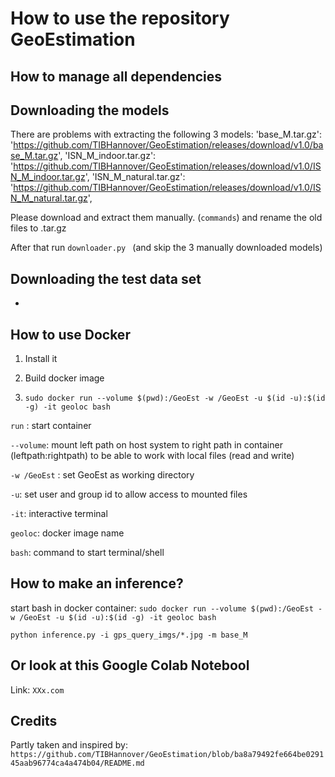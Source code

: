 # How to use the repository GeoEstimation


## How to manage all dependencies




## Downloading the models

There are problems with extracting the following 3 models: 
'base_M.tar.gz':
    'https://github.com/TIBHannover/GeoEstimation/releases/download/v1.0/base_M.tar.gz',
'ISN_M_indoor.tar.gz':
    'https://github.com/TIBHannover/GeoEstimation/releases/download/v1.0/ISN_M_indoor.tar.gz',
'ISN_M_natural.tar.gz':
    'https://github.com/TIBHannover/GeoEstimation/releases/download/v1.0/ISN_M_natural.tar.gz',

Please download and extract them manually.
(`commands`) and rename the old files to .tar.gz

After that run `downloader.py `
(and skip the 3 manually downloaded models)



## Downloading the test data set

- 




## How to use Docker

1. Install it

2. Build docker image

3. `sudo docker run --volume $(pwd):/GeoEst -w /GeoEst -u $(id -u):$(id -g) -it geoloc bash`

`run` : start container

`--volume`: mount left path on host system to right path in container (leftpath:rightpath)
to be able to work with local files (read and write)

`-w /GeoEst` : set GeoEst as working directory

`-u`: set user and group id to allow access to mounted files

`-it`: interactive terminal

`geoloc`: docker image name

`bash`: command to start terminal/shell





## How to make an inference?

start bash in docker container:
`sudo docker run --volume $(pwd):/GeoEst -w /GeoEst -u $(id -u):$(id -g) -it geoloc bash`


`python inference.py -i gps_query_imgs/*.jpg -m base_M`



## Or look at this Google Colab Notebool

Link: `XXx.com`



## Credits

Partly taken and inspired by: `https://github.com/TIBHannover/GeoEstimation/blob/ba8a79492fe664be029145aab96774ca4a474b04/README.md`